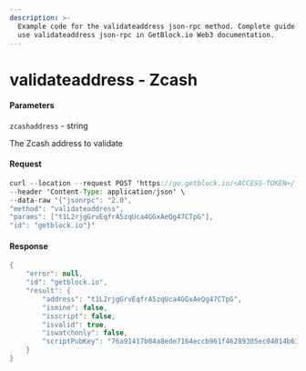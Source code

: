 ```yaml
---
description: >-
  Example code for the validateaddress json-rpc method. Сomplete guide on how to
  use validateaddress json-rpc in GetBlock.io Web3 documentation.
---
```


# validateaddress - Zcash

#### Parameters

`zcashaddress` - string

The Zcash address to validate

#### Request

```java
curl --location --request POST 'https://go.getblock.io/<ACCESS-TOKEN>/' \
--header 'Content-Type: application/json' \
--data-raw '{"jsonrpc": "2.0",
"method": "validateaddress",
"params": ["t1L2rjgGrvEqfrA5zqUca4GGxAeQg47CTpG"],
"id": "getblock.io"}'
```

#### Response

```java
{
    "error": null,
    "id": "getblock.io",
    "result": {
        "address": "t1L2rjgGrvEqfrA5zqUca4GGxAeQg47CTpG",
        "ismine": false,
        "isscript": false,
        "isvalid": true,
        "iswatchonly": false,
        "scriptPubKey": "76a91417b04a8ede7164eccb961f46289305ec04014b6388ac"
    }
}
```
